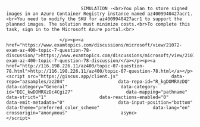 <p class="card-text">
							
								SIMULATION -<br>You plan to store signed images in an Azure Container Registry instance named az4009940427acr1.<br>You need to modify the SKU for az4009940427acr1 to support the planned images. The solution must minimize costs.<br>To complete this task, sign in to the Microsoft Azure portal.<br>
							
						</p><p><a href="https://www.examtopics.com/discussions/microsoft/view/21072-exam-az-400-topic-7-question-78-discussion/">https://www.examtopics.com/discussions/microsoft/view/21072-exam-az-400-topic-7-question-78-discussion/</a></p><p><a href="http://116.198.226.11/az400/topic-07-question-78.html">http://116.198.226.11/az400/topic-07-question-78.html</a></p><script src="https://giscus.app/client.js"                    data-repo="azsamples/az204"                    data-repo-id="R_kgDOMRXzDQ"                    data-category="General"                    data-category-id="DIC_kwDOMRXzDc4Cgi27"                    data-mapping="pathname"                    data-strict="1"                    data-reactions-enabled="0"                    data-emit-metadata="0"                    data-input-position="bottom"                    data-theme="preferred_color_scheme"                    data-lang="en"                    crossorigin="anonymous"                    async>                    </script>